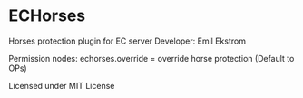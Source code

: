 ECHorses
========

Horses protection plugin for EC server
Developer: Emil Ekstrom

Permission nodes:
echorses.override = override horse protection (Default to OPs)

Licensed under MIT License
